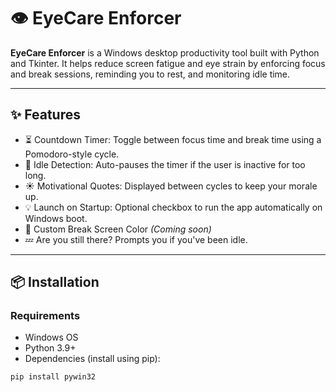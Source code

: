 # 👁️ EyeCare Enforcer

**EyeCare Enforcer** is a Windows desktop productivity tool built with Python and Tkinter. It helps reduce screen fatigue and eye strain by enforcing focus and break sessions, reminding you to rest, and monitoring idle time.



---

## ✨ Features

- ⏳ Countdown Timer: Toggle between focus time and break time using a Pomodoro-style cycle.
- 📴 Idle Detection: Auto-pauses the timer if the user is inactive for too long.
- ☀️ Motivational Quotes: Displayed between cycles to keep your morale up.
- 💡 Launch on Startup: Optional checkbox to run the app automatically on Windows boot.
- 🎨 Custom Break Screen Color *(Coming soon)*
- 💤 Are you still there? Prompts you if you've been idle.

---

## 📦 Installation

### Requirements

- Windows OS
- Python 3.9+
- Dependencies (install using pip):

```bash
pip install pywin32

